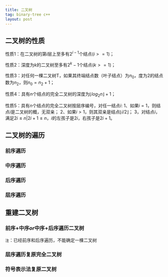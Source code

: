 ```yaml
---
title: 二叉树
tag: binary-tree c++ 
layout: post
---
```



## 二叉树的性质
性质1：在二叉树的第$i$层上至多有$2^{i-1}$个结点($i>=1$)；

性质2：深度为$k$的二叉树至多有$2^{k}-1$个结点($k>=1$)；

性质3：对任何一棵二叉树T，如果其终端结点数（叶子结点）为$n_0$，度为2的结点数为$n_2$，则$n_0=n_2+1$；

性质4：具有$n$个结点的完全二叉树的深度为$\lfloor{log_2n}\rfloor+1$；

性质5：具有$n$个结点的完全二叉树按层序编号，对任一结点$i$:
1、如果$i=1$，则结点$i$是二叉树的概，无双亲；
2、如果$i>1$，则其双亲是结点$\lfloor{i/2}\rfloor$；
3，对结点$i$，满足$2i  \le n |2i+1 \le n$，$i$的左孩子是$2i$，右孩子是$2i+1$。

## 二叉树的遍历 
### 前序遍历
### 中序遍历 
### 后序遍历
### 层序遍历

## 重建二叉树
### 前序+中序$or$中序+后序遍历二叉树
`注`：已经前序和后序遍历，不能确定一棵二叉树
### 层序遍历复原完全二叉树
### 符号表示法复原二叉树


<head>
    <script src="https://cdn.mathjax.org/mathjax/latest/MathJax.js?config=TeX-AMS-MML_HTMLorMML" type="text/javascript"></script>
    <script type="text/x-mathjax-config">
        MathJax.Hub.Config({
            tex2jax: {
            skipTags: ['script', 'noscript', 'style', 'textarea', 'pre'],
            inlineMath: [['$','$']]
            }
        });
    </script>
</head>